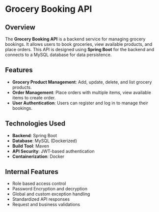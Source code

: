 # Grocery Booking API

## Overview

The **Grocery Booking API** is a backend service for managing grocery bookings. It allows users to book groceries, view available products, and place orders. This API is designed using **Spring Boot** for the backend and connects to a MySQL database for data persistence.

## Features

- **Grocery Product Management**: Add, update, delete, and list grocery products.
- **Order Management**: Place orders with multiple items, view available items to create order.
- **User Authentication**: Users can register and log in to manage their bookings.

## Technologies Used

- **Backend**: Spring Boot
- **Database**: MySQL (Dockerized)
- **Build Tool**: Maven
- **API Security**: JWT-based authentication
- **Containerization**: Docker

## Internal Features
- Role based access control
- Password Encryption and decryption
- Global and custom exception handling
- Standardized API responses
- Request and business validations

